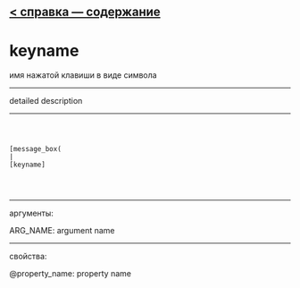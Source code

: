 [< справка — содержание](ceammc_lib.html)
---

# keyname


имя нажатой клавиши в виде символа

---

detailed description
<br>


---


```



[message_box(                                 
|
[keyname]


            
```

---
аргументы:

ARG_NAME: argument name<br>

---
свойства:

@property_name: property name<br>

